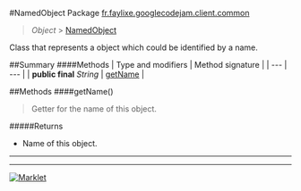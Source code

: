 #NamedObject
Package [fr.faylixe.googlecodejam.client.common](README.md)<br>

> *Object* > [NamedObject](NamedObject.md)

<p>Class that represents a object which
 could be identified by a name.</p>

##Summary
####Methods
| Type and modifiers | Method signature |
| --- | --- |
| **public final** *String* | [getName](#getname) |

##Methods
####getName()
> Getter for the name of this object.

#####Returns
* Name of this object.

---

---

[![Marklet](https://img.shields.io/badge/Generated%20by-Marklet-green.svg)](https://github.com/Faylixe/marklet)